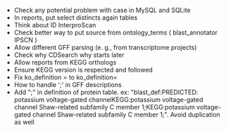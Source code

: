 * Check any potential problem with case in MySQL and SQLite
* In reports, put select distincts again tables
* Think about ID InterproScan
* Check better way to put source from ontology_terms ( blast_annotator IPSCN )
* Allow different GFF parsing (e. g., from transcriptome projects)
* Check why CDSearch why starts later
* Allow reports from KEGG orthologs
* Ensure KEGG version is respected and followed
* Fix ko_definition = to ko_definition=
* How to handle ';' in GFF descriptions
* Add ";" in definition of protein table. ex: "blast_def:PREDICTED: potassium voltage-gated channelKEGG:potassium voltage-gated channel Shaw-related subfamily C member 1;KEGG:potassium voltage-gated channel Shaw-related subfamily C member 1;". Avoid duplication as well
